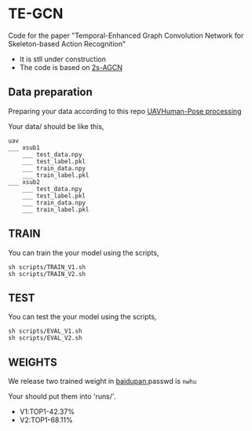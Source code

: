 # TE-GCN
Code for the paper "Temporal-Enhanced Graph Convolution Network for Skeleton-based Action Recognition"
- It is stll under construction
- The code is based on [2s-AGCN](https://github.com/lshiwjx/2s-AGCN)

## Data preparation
Preparing your data according to this repo [UAVHuman-Pose processing](https://github.com/xieyulai/UAVHuman_For_TE-GCN)

Your data/ should be like this,
```
uav
___ xsub1
    ___ test_data.npy
    ___ test_label.pkl
    ___ train_data.npy
    ___ train_label.pkl
___ xsub2
    ___ test_data.npy
    ___ test_label.pkl
    ___ train_data.npy
    ___ train_label.pkl

```

## TRAIN
You can train the your model using the scripts,
```
sh scripts/TRAIN_V1.sh
sh scripts/TRAIN_V2.sh
```

## TEST
You can test the your model using the scripts,
```
sh scripts/EVAL_V1.sh
sh scripts/EVAL_V2.sh
```

## WEIGHTS
We release two trained weight in [baidupan](https://pan.baidu.com/s/1kourPFzEChrjc8kPO0y6rw),passwd is `nwhu`


Your should put them into 'runs/'.


- V1:TOP1-42.37%
- V2:TOP1-68.11%

